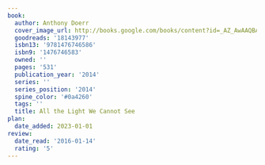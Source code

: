 ```yaml
---
book:
  author: Anthony Doerr
  cover_image_url: http://books.google.com/books/content?id=_AZ_AwAAQBAJ&printsec=frontcover&img=1&zoom=1&edge=curl&source=gbs_api
  goodreads: '18143977'
  isbn13: '9781476746586'
  isbn9: '1476746583'
  owned: ''
  pages: '531'
  publication_year: '2014'
  series: ''
  series_position: '2014'
  spine_color: '#0a4260'
  tags: ''
  title: All the Light We Cannot See
plan:
  date_added: 2023-01-01
review:
  date_read: '2016-01-14'
  rating: '5'
---
```

